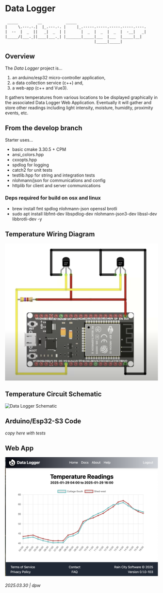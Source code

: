 # Data Logger

```ascii
 _____         __           _____                                
|     \.---.-.|  |_.---.-. |     |_.-----.-----.-----.-----.----.
|  --  |  _  ||   _|  _  | |       |  _  |  _  |  _  |  -__|   _|
|_____/|___._||____|___._| |_______|_____|___  |___  |_____|__|  
                                         |_____|_____|           
```

## Overview

The *Data Logger* project is...

1. an arduino/esp32 micro-controller application, 
2. a data collection service (c++) and,
3. a web-app (c++ and Vue3).

It gathers temperatures from various locations to be displayed graphically in the associated Data Logger Web Application.
Eventually it will gather and store other readings including light intensity, moisture, humidity, proximity events, etc.

## From the develop branch

Starter uses...

* basic cmake 3.30.5 + CPM
* ansi_colors.hpp
* cxxopts.hpp
* spdlog for logging
* catch2 for unit tests
* testlib.hpp for string and integration tests
* nlohmann/json for communications and config
* httplib for client and server communications

### Deps required for build on osx and linux

* brew install fmt spdlog nlohmann-json openssl brotli
* sudo apt install libfmt-dev libspdlog-dev nlohmann-json3-dev libssl-dev libbrotli-dev -y

## Temperature Wiring Diagram

![esp32 Temp wiring diagram](./docs/esp32-temp-wiring.png)

## Temperature Circuit Schematic 

![Data Logger Schematic](./docs/circuit.svg)

## Arduino/Esp32-S3 Code

_copy here with tests_

## Web App

![Home Page](webapp/docs/datalogger-home.png)

###### 2025.03.30 | dpw

